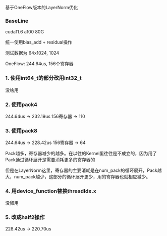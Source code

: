 基于OneFlow版本的LayerNorm优化


### BaseLine
cuda11.6 a100 80G

统一使用bias_add + residual操作

测试数据为 64x1024, 1024

OneFlow: 244.64us, 156个寄存器

### 1. 使用int64_t的部分改用int32_t
没啥用

### 2. 使用pack4
244.64us -> 232.19us
156寄存器 -> 110


### 3. 使用pack8
244.64us -> 228.42us
156寄存器 -> 64

Pack越多，寄存器减少的越多。在以往的Kernel里往往是不成立的，因为用了Pack通过循环展开是需要消耗更多的寄存器的

但是在LayerNorm这里，寄存器的主要消耗是在num_pack的循环展开，Pack越大，num_pack越少，这部分的循环展开更少，用的寄存器也就相应减少。

### 4. 用device_function替换threadIdx.x
没卵用

### 5. 改成half2操作
228.42us -> 220.70us



